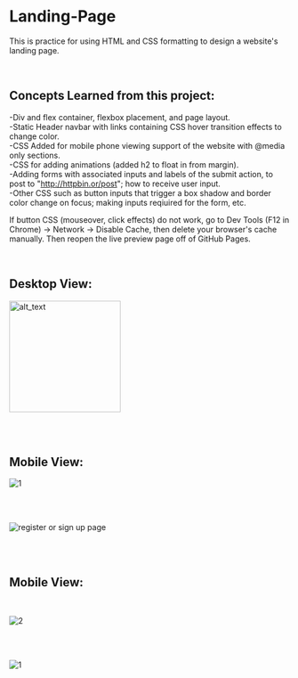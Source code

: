 # Landing-Page


This is practice for using HTML and CSS formatting to design a website's landing page.  

<br />

<h2>Concepts Learned from this project:</h2>

-Div and flex container, flexbox placement, and page layout.   </br>
-Static Header navbar with links containing CSS hover transition effects to change color. </br>
-CSS Added for mobile phone viewing support of the website with @media only sections.  </br>
-CSS for adding animations (added h2 to float in from margin). </br>
-Adding forms with associated inputs and labels of the submit action, to post to "http://httpbin.or/post"; how to receive user input. </br>
-Other CSS such as button inputs that trigger a box shadow and border color change on focus; making inputs reqiuired for the form, etc.

If button CSS (mouseover, click effects) do not work, go to Dev Tools (F12 in Chrome) -> Network -> Disable Cache, then delete your browser's cache manually.  Then reopen the live preview page off of GitHub Pages.

<br />

<h2>Desktop View:</h2>

[<img alt="alt_text" width="200px" src="https://user-images.githubusercontent.com/91037796/151688958-059ec882-a5ee-41cc-8985-c9ed26969de3.png" />](https://mike11199.github.io/Landing-Page/)

 <br /> <br />
  <h2>Mobile View:</h2>
  
 ![1](https://user-images.githubusercontent.com/91037796/153520529-038f3c32-ba30-4e4f-b858-24393b55751b.png)
 
 <br /> <br /> 
 
![register or sign up page](https://user-images.githubusercontent.com/91037796/153520328-aacb5a63-15c9-4538-8b0f-37fa3875f098.png)




<br /><br />
<h2>Mobile View:</h2> 
<br />

![2](https://user-images.githubusercontent.com/91037796/153524331-7d34a98e-39c3-4184-8912-17ccf2aa1333.png)

<br /><br />

![1](https://user-images.githubusercontent.com/91037796/153524456-50e02476-d08b-42bd-8bfc-803443706cb4.png)



